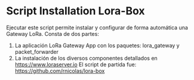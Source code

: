 # Script Installation Lora-Box
 Ejecutar este script permite instalar y configurar de forma automática una Gateway LoRa. Consta de dos partes:
 1. La aplicación LoRa Gateway App con los paquetes: lora_gateway y packet_forwarder
 2. La instalación de los diversos componentes detallados en https://www.loraserver.io
 El script de partida fue: https://github.com/rnicolas/lora-box
